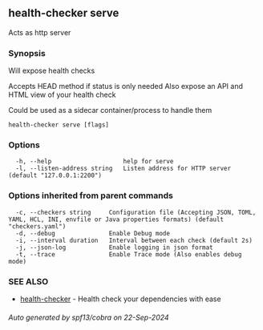 ## health-checker serve

Acts as http server

### Synopsis

Will expose health checks

Accepts HEAD method if status is only needed
Also expose an API and HTML view of your health check

Could be used as a sidecar container/process to handle them

```
health-checker serve [flags]
```

### Options

```
  -h, --help                    help for serve
  -l, --listen-address string   Listen address for HTTP server (default "127.0.0.1:2200")
```

### Options inherited from parent commands

```
  -c, --checkers string     Configuration file (Accepting JSON, TOML, YAML, HCL, INI, envfile or Java properties formats) (default "checkers.yaml")
  -d, --debug               Enable Debug mode
  -i, --interval duration   Interval between each check (default 2s)
  -j, --json-log            Enable logging in json format
  -t, --trace               Enable Trace mode (Also enables debug mode)
```

### SEE ALSO

* [health-checker](health-checker.md)	 - Health check your dependencies with ease

###### Auto generated by spf13/cobra on 22-Sep-2024
